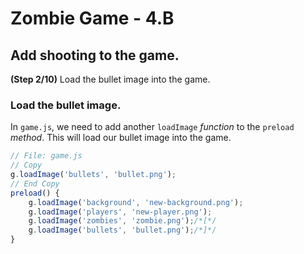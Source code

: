 # Zombie Game - 4.B

## Add shooting to the game.

**(Step 2/10)** Load the bullet image into the game.

### Load the bullet image.

In `game.js`, we need to add another `loadImage` _function_ to the `preload` _method_. This will load our bullet image into the game.

``` javascript
// File: game.js
// Copy
g.loadImage('bullets', 'bullet.png');
// End Copy
preload() {
	g.loadImage('background', 'new-background.png');
	g.loadImage('players', 'new-player.png');
	g.loadImage('zombies', 'zombie.png');/*[*/
	g.loadImage('bullets', 'bullet.png');/*]*/
}
```
